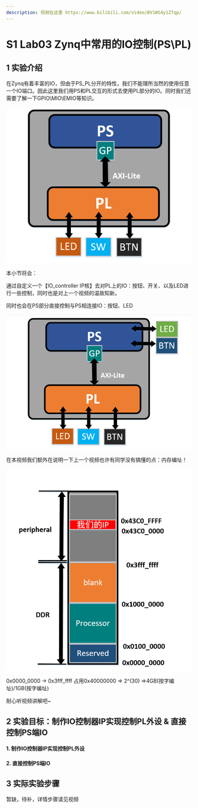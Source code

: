 ```yaml
---
description: 视频在这里 https://www.bilibili.com/video/BV1WS4y1Z7qp/
---
```


# S1 Lab03 Zynq中常用的IO控制(PS\PL)

## 1 实验介绍

在Zynq有着丰富的IO，但由于PS\_PL分开的特性，我们不能理所当然的使用任意一个IO端口。因此这里我们用PS和PL交互的形式去使用PL部分的IO。同时我们还需要了解一下GPIO\MIO\EMIO等知识。

![](<.gitbook/assets/1 (1).png>)

本小节将会：

通过自定义一个【IO\_controller IP核】去对PL上的IO：按钮、开关、以及LED进行一些控制，同时也是对上一个视频的温故知新。

同时也会在PS部分直接控制与PS相连接IO：按钮、LED

![](.gitbook/assets/2.png)

在本视频我们额外在说明一下上一个视频也许有同学没有搞懂的点：内存编址！

![](.gitbook/assets/3.png)

0x0000\_0000 -> 0x3fff\_ffff 占用0x40000000 => 2^(30) =>4GB(按字编址)/1GB(按字编址)

耐心听视频讲解吧\~

## 2 实验目标：制作IO控制器IP实现控制PL外设 & 直接控制PS端IO

#### 1. 制作IO控制器IP实现控制PL外设

#### 2. 直接控制PS端IO

## 3 实际实验步骤

暂缺，待补，详情步骤请见视频
